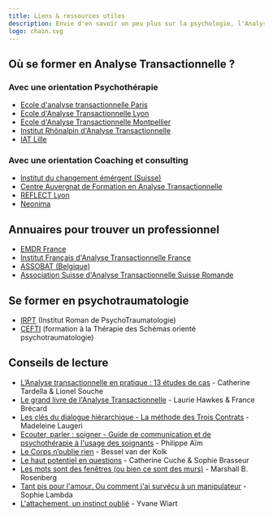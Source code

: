 ```yaml
---
title: Liens & ressources utiles
description: Envie d'en savoir un peu plus sur la psychologie, l'Analyse Transactionnelle et la psychotraumatologie ? Voici quelques liens et ressources qui pourraient vous aider.
logo: chain.svg
---
```


## Où se former en Analyse Transactionnelle ?

### Avec une orientation Psychothérapie

- [Ecole d'analyse transactionnelle Paris](https://eat-paris.net/)
- [Ecole d'Analyse Transactionnelle Lyon](https://www.eat-lyon.fr/)
- [Ecole d'Analyse Transactionnelle Montpellier](http://www.eat-montpellier.fr/)
- [Institut Rhônalpin d'Analyse Transactionnelle](https://www.institut-rhonalpin-at.fr/)
- [IAT Lille](https://www.iat-lille.com/)

### Avec une orientation Coaching et consulting

- [Institut du changement émérgent (Suisse)](https://www.changementemergent.ch/fr)
- [Centre Auvergnat de Formation en Analyse Transactionnelle](https://www.cafat.fr/)
- [REFLECT Lyon](https://reflect-lyon.org/)
- [Neonima](https://neonima.fr)

## Annuaires pour trouver un professionnel

- [EMDR France](http://www.emdr-france.org/)
- [Institut Français d'Analyse Transactionnelle France](https://www.ifat-asso.org/)
- [ASSOBAT (Belgique)](https://www.assobat.be/)
- [Association Suisse d'Analyse Transactionnelle Suisse Romande](https://asat-sr.ch/)

## Se former en psychotraumatologie

- [IRPT](https://www.irpt.ch) (Institut Roman de PsychoTraumatologie)
- [CEFTI](https://www.cefti.fr/) (formation à la Thérapie des Schémas orienté psychotraumatologie)

## Conseils de lecture

- [L’Analyse transactionnelle en pratique : 13 études de cas](https://www.inpress.fr/livre/lanalyse-transactionnelle-en-pratique/) - Catherine Tardella & Lionel Souche
- [Le grand livre de l'Analyse Transactionnelle](https://www.eyrolles.com/Loisirs/Livre/le-grand-livre-de-l-analyse-transactionnelle-9782212560497/) - Laurie Hawkes & France Brécard
- [Les clés du dialogue hiérarchique - La méthode des Trois Contrats](https://www.decitre.fr/livres/les-cles-du-dialogue-hierarchique-9782729615154.html) - Madeleine Laugeri
- [Ecouter, parler : soigner - Guide de communication et de psychothérapie à l'usage des soignants](https://www.decitre.fr/livres/ecouter-parler-soigner-9782843718137.html) - Philippe Aïm
- [Le Corps n’oublie rien](https://www.albin-michel.fr/ouvrages/le-corps-noublie-rien-9782226393869) - Bessel van der Kolk
- [Le haut potentiel en questions](https://www.editionsmardaga.com/catalogue/haut-potentiel-questions/) - Catherine Cuche & Sophie Brasseur
- [Les mots sont des fenêtres (ou bien ce sont des murs)](https://www.babelio.com/livres/Rosenberg-Les-mots-sont-des-fenetres-ou-bien-ce-sont-des-mu/890031) - Marshall B. Rosenberg
- [Tant pis pour l'amour. Ou comment j'ai survécu à un manipulateur](https://www.babelio.com/livres/Lambda-Tant-pis-pour-lamour-Ou-comment-jai-survecu-a-u/1174923) - Sophie Lambda
- [L'attachement, un instinct oublié](https://www.babelio.com/livres/Wiart-Lattachement-un-instinct-oublie/364145) - Yvane Wiart
